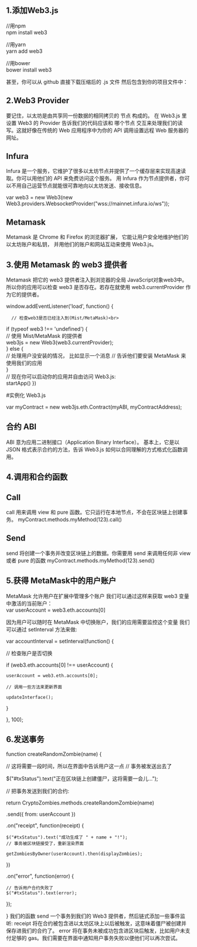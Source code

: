 1.添加Web3.js
---------------

  //用npm<br>
  npm install web3<br>
  
  //用yarn<br>
  yarn add web3
  
  //用bower<br>
  bower install web3<br>
  
  甚至，你可以从 github 直接下载压缩后的 .js 文件 然后包含到你的项目文件中：<script language="javascript" type="text/javascript" src="web3.min.js"></script>

2.Web3 Provider
--------------------
要记住，以太坊是由共享同一份数据的相同拷贝的 节点 构成的。 在 Web3.js 里设置 Web3 的 Provider 告诉我们的代码应该和 哪个节点 交互来处理我们的读写。这就好像在传统的 Web 应用程序中为你的 API 调用设置远程 Web 服务器的网址。

Infura
--------
Infura 是一个服务，它维护了很多以太坊节点并提供了一个缓存层来实现高速读取。你可以用他们的 API 来免费访问这个服务。 用 Infura 作为节点提供者，你可以不用自己运营节点就能很可靠地向以太坊发送、接收信息。

var web3 = new Web3(new Web3.providers.WebsocketProvider("wss://mainnet.infura.io/ws"));

 Metamask
-------
Metamask 是 Chrome 和 Firefox 的浏览器扩展， 它能让用户安全地维护他们的以太坊账户和私钥， 并用他们的账户和网站互动来使用 Web3.js。

3.使用 Metamask 的 web3 提供者
-------------------------
Metamask 把它的 web3 提供者注入到浏览器的全局 JavaScript对象web3中。所以你的应用可以检查 web3 是否存在。若存在就使用 web3.currentProvider 作为它的提供者。

window.addEventListener('load', function() {<br>

      // 检查web3是否已经注入到(Mist/MetaMask)<br>
  
  if (typeof web3 !== 'undefined') {<br>
      // 使用 Mist/MetaMask 的提供者<br>
    web3js = new Web3(web3.currentProvider);<br>
  } else {<br>
      // 处理用户没安装的情况， 比如显示一个消息
      // 告诉他们要安装 MetaMask 来使用我们的应用<br>
  }<br>
    // 现在你可以启动你的应用并自由访问 Web3.js:<br>
  startApp()
})

#实例化 Web3.js

var myContract = new web3js.eth.Contract(myABI, myContractAddress);

  合约 ABI
------------
ABI 意为应用二进制接口（Application Binary Interface）。 基本上，它是以 JSON 格式表示合约的方法，告诉 Web3.js 如何以合同理解的方式格式化函数调用。

4.调用和合约函数
-----------------

  Call
-----------
  call 用来调用 view 和 pure 函数。它只运行在本地节点，不会在区块链上创建事务。
  myContract.methods.myMethod(123).call()
  
  Send
  --------------
  send 将创建一个事务并改变区块链上的数据。你需要用 send 来调用任何非 view 或者 pure 的函数
  myContract.methods.myMethod(123).send()
  
5.获得 MetaMask中的用户账户
---------------
  MetaMask 允许用户在扩展中管理多个账户
  我们可以通过这样来获取 web3 变量中激活的当前账户：<br>
  var userAccount = web3.eth.accounts[0]
  
  因为用户可以随时在 MetaMask 中切换账户，我们的应用需要监控这个变量
  我们可以通过 setInterval 方法来做:<br>
  
  var accountInterval = setInterval(function() {
  
  // 检查账户是否切换
  
  if (web3.eth.accounts[0] !== userAccount) {
  
    userAccount = web3.eth.accounts[0];
    
    // 调用一些方法来更新界面
    
    updateInterface();
    
  }
  
  }, 100);
  
6.发送事务
---------
  function createRandomZombie(name) {
  
  // 这将需要一段时间，所以在界面中告诉用户这一点
  // 事务被发送出去了
  
  $("#txStatus").text("正在区块链上创建僵尸，这将需要一会儿...");
  
  // 把事务发送到我们的合约:
  
  return CryptoZombies.methods.createRandomZombie(name)
  
  .send({ from: userAccount })
  
  .on("receipt", function(receipt) {
  
    $("#txStatus").text("成功生成了 " + name + "!");
    // 事务被区块链接受了，重新渲染界面
    
    getZombiesByOwner(userAccount).then(displayZombies);
  })
  
  .on("error", function(error) {
  
    // 告诉用户合约失败了
    $("#txStatus").text(error);
    
  });
  
 }
 我们的函数 send 一个事务到我们的 Web3 提供者，然后链式添加一些事件监听:
  receipt 将在合约被包含进以太坊区块上以后被触发，这意味着僵尸被创建并保存进我们的合约了。
  error 将在事务未被成功包含进区块后触发，比如用户未支付足够的 gas。我们需要在界面中通知用户事务失败以便他们可以再次尝试。



  







